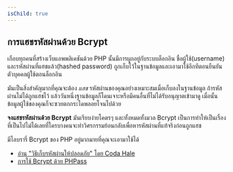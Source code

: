 ```yaml
---
isChild: true
---
```


## การแฮชรหัสผ่านด้วย Bcrypt

เกือบทุกคนที่สร้างเว็บแอพพลิเคชันด้วย PHP นั้นมีการผูกอยู่กับระบบล็อกอิน ชื่อผู้ใช้(username) และรหัสผ่านที่แฮชแล้ว(hashed password) ถูกเก็บไว้ในฐานข้อมูลและเอามาใช้อีกทีตอนยืนยันตัวบุคคลผู้ใช้ตอนล็อกอิน

มันเป็นสิ่งสำคัญมากที่คุณจะต้อง _แฮช_ รหัสผ่านของคุณอย่างเหมาะสมเมื่อเก็บลงในฐานข้อมูล ถ้ารหัสผ่านไม่ได้ถูกแฮชไว้ แล้ววันหนึ่งฐานข้อมูลก็โดนเจาะหรือมีคนอื่นที่ไม่ได้รับอนุญาตเข้ามาดู เมื่อนั้นข้อมูลผู้ใช้ของคุณก็จะซวยตกกระไดพลอยโจนไปด้วย

**จงแฮชรหัสผ่านด้วย Bcrypt** มันเรียบง่ายโคตรๆ และทั้งหมดทั้งมวล Bcrypt เป็นการทำให้เป็นเรื่องที่เป็นไปไม่ได้เลยที่ใครบางคนจะทำวิศรกรรมย้อนกลับเพื่อหารหัสผ่านที่แท้จริงก่อนถูกแฮช

มีไลบรารี่ Bcrypt ของ PHP อยู่มากมายที่คุณจะเอามาใช้ได้

* [อ่าน "วิธีเก็บรหัสผ่านให้ปลอดภัย" โดย Coda Hale][3]
* [การใช้ Bcrypt ด้วย PHPass][4]

[3]: http://codahale.com/how-to-safely-store-a-password/
[4]: http://www.openwall.com/phpass/
